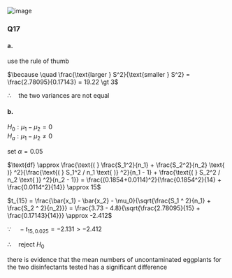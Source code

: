 ![image](https://github.com/user-attachments/assets/6f70c696-3fd8-45e7-affe-239c3c9a2bdd)


### Q17  

#### a.  

use the rule of thumb  

$\because \quad \frac{\text{larger } S^2}{\text{smaller } S^2} = \frac{2.78095}{0.17143} = 19.22 \gt 3$  

$\therefore \quad \text{the two variances are not equal}$  

#### b.  

$H_0: \mu_1 - \mu_2 = 0$  
$H_a: \mu_1 - \mu_2 \neq 0$  

set $\alpha =0.05$  

$\text{df} \approx \frac{\text{( } \frac{S_1^2}{n_1} + \frac{S_2^2}{n_2} \text{ )} ^2}{\frac{\text{( } S_1^2 / n_1 \text{ )} ^2}{n_1 - 1} + \frac{\text{( } S_2^2 / n_2 \text{ )} ^2}{n_2 - 1}}
= \frac{(0.1854+0.0114)^2}{\frac{0.1854^2}{14} + \frac{0.0114^2}{14}} \approx 15$  

$t_{15} = \frac{\bar{x_1} - \bar{x_2} - \mu_0}{\sqrt{\frac{S_1 ^ 2}{n_1} + \frac{S_2 ^ 2}{n_2}}} = \frac{3.73 - 4.8}{\sqrt{\frac{2.78095}{15} + \frac{0.17143}{14}}} \approx -2.412$  

$\because \quad -t_{15, 0.025} = -2.131 > -2.412$  

$\therefore \quad \text{reject } H_0$  

there is  evidence that the mean numbers of uncontaminated eggplants for the two disinfectants tested has a significant difference   

